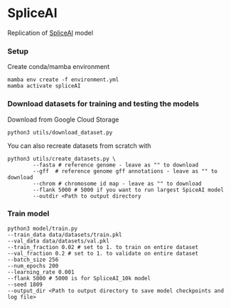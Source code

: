# SpliceAI

Replication of [SpliceAI](https://www.cell.com/cell/pdf/S0092-8674(18)31629-5.pdf) model 

### Setup 

Create conda/mamba environment

```
mamba env create -f environment.yml 
mamba activate spliceAI
```

### Download datasets for training and testing the models

Download from Google Cloud Storage
```
python3 utils/download_dataset.py
```

You can also recreate datasets from scratch with 

```
python3 utils/create_datasets.py \
        --fasta # reference genome - leave as "" to download
        --gff  # reference genome gff annotations - leave as "" to download
        --chrom # chromosome id map - leave as "" to download
        --flank 5000 # 5000 if you want to run largest SpiceAI model
        --outdir <Path to output directory
```

### Train model

```
python3 model/train.py 
--train_data data/datasets/train.pkl 
--val_data data/datasets/val.pkl 
--train_fraction 0.02 # set to 1. to train on entire dataset
--val_fraction 0.2 # set to 1. to validate on entire dataset
--batch_size 256 
--num_epochs 200 
--learning_rate 0.001 
--flank 5000 # 5000 is for SpliceAI_10k model
--seed 1809 
--output_dir <Path to output directory to save model checkpoints and log file>
```